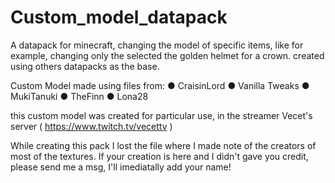# Custom_model_datapack
A datapack for minecraft, changing the model of specific items, like for example, changing only the selected the golden helmet for a crown. created using others datapacks as the base.


Custom Model made using files from: 
● CraisinLord
● Vanilla Tweaks
● MukiTanuki
● TheFinn
● Lona28

this custom model was created for particular use, in the streamer Vecet's server ( https://www.twitch.tv/vecettv )

While creating this pack I lost the file where I made note of the creators of most of the textures.
If your creation is here and I didn't gave you credit, please send me a msg, I'll imediatally add your name!